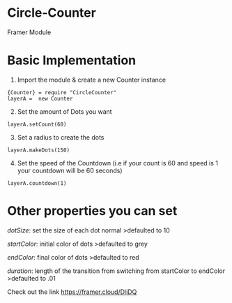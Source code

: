 # Circle-Counter
Framer Module

Basic Implementation
====

1. Import the module & create a new Counter instance

```
{Counter} = require "CircleCounter"
layerA =  new Counter
```
2. Set the amount of Dots you want

```
layerA.setCount(60)
```
3. Set a radius to create the dots

```
layerA.makeDots(150)
```
4. Set the speed of the Countdown (i.e if your count is 60 and speed is 1 your countdown will be 60 seconds)

```
layerA.countdown(1)
```

Other properties you can set
====
_dotSize_: set the size of each dot normal >defaulted to 10

_startColor_: initial color of dots >defaulted to grey

_endColor_: final color of dots >defaulted to red

_duration_: length of the transition from switching from startColor to endColor >defaulted to .01

Check out the link
https://framer.cloud/DliDQ
